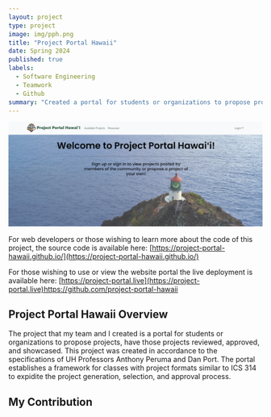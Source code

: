 ```yaml
---
layout: project
type: project
image: img/pph.png
title: "Project Portal Hawaii"
date: Spring 2024
published: true
labels:
  - Software Engineering
  - Teamwork
  - Github
summary: "Created a portal for students or organizations to propose projects, have those projects reviewed, approved, and showcased."
---
```


<img class="img-fluid" src="../img/Screenshot_pph_landing.png">

For web developers or those wishing to learn more about the code of this project, the source code is available here:
[https://project-portal-hawaii.github.io/](https://project-portal-hawaii.github.io/)

For those wishing to use or view the website portal the live deployment is available here: 
[https://project-portal.live](https://project-portal.live)https://github.com/project-portal-hawaii


<h2>Project Portal Hawaii Overview</h2>
The project that my team and I created is a portal for students or organizations to propose projects, have those projects reviewed, approved, and showcased. This project was created in accordance to the specifications of UH Professors Anthony Peruma and Dan Port. The portal establishes a framework for classes with project formats similar to ICS 314 to expidite the project generation, selection, and approval process. 

<h2>My Contribution</h2>

